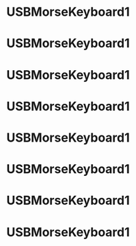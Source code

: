 # USBMorseKeyboard1
# USBMorseKeyboard1
# USBMorseKeyboard1
# USBMorseKeyboard1
# USBMorseKeyboard1
# USBMorseKeyboard1
# USBMorseKeyboard1
# USBMorseKeyboard1
